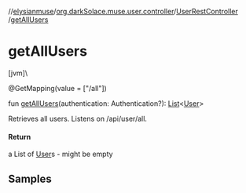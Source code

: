 //[elysianmuse](../../../index.md)/[org.darkSolace.muse.user.controller](../index.md)/[UserRestController](index.md)
/[getAllUsers](get-all-users.md)

# getAllUsers

[jvm]\

@GetMapping(value = ["/all"])

fun [getAllUsers](get-all-users.md)(authentication:
Authentication?): [List](https://kotlinlang.org/api/latest/jvm/stdlib/kotlin.collections/-list/index.html)&lt;[User](
../../org.darkSolace.muse.user.model/-user/index.md)&gt;

Retrieves all users. Listens on /api/user/all.

#### Return

a List of [User](../../org.darkSolace.muse.user.model/-user/index.md)s - might be empty

## Samples
